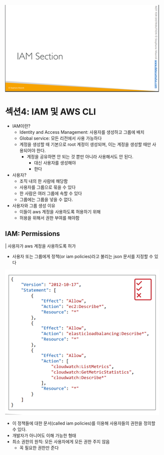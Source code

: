 ![image-20230522223159604](./images/image-20230522223159604.png)

# 섹션4: IAM 및 AWS CLI

- IAM이란?
  - Identity and Access Management: 사용자를 생성하고 그룹에 배치
  - Global service: 모든 리전에서 사용 가능하다
  - 계정을 생성할 때 기본으로 root 계정이 생성되며, 이는 계정을 생성할 때만 사용되어야 한다.
    - 계정을 공유하면 안 되는 것 뿐만 아니라 사용해서도 안 된다.
      - 대신 사용자를 생성해야
      -  한다
- 사용자? 
  - 조직 내의 한 사람에 해당함
  - 사용자를 그룹으로 묶을 수 있다
  - 한 사람은 여러 그룹에 속할 수 있다
  - 그룹에는 그룹을 넣을 수 없다.
- 사용자와 그룹 생성 이유
  - 이들이 aws 계정을 사용하도록 허용하기 위해
  - 허용을 위해서 권한 부여를 해야함

## IAM: Permissions

| 사용자가 aws 계정을 사용하도록 허가

- 사용자 또는 그룹에게 정책(or iam policies)라고 불리는 json 문서를 지정할 수 있다

![image-20230522224954170](./images/image-20230522224954170.png)

- 이 정책들에 대한 문서(called iam policies)를 이용해 사용자들의 권한을 정의할 수 있다.
- 개발자가 아니어도 이해 가능한 형태
- 최소 권한의 원칙: 모든 사용자에게 모든 권한 주지 않음
  - 꼭 필요한 권한만 준다
